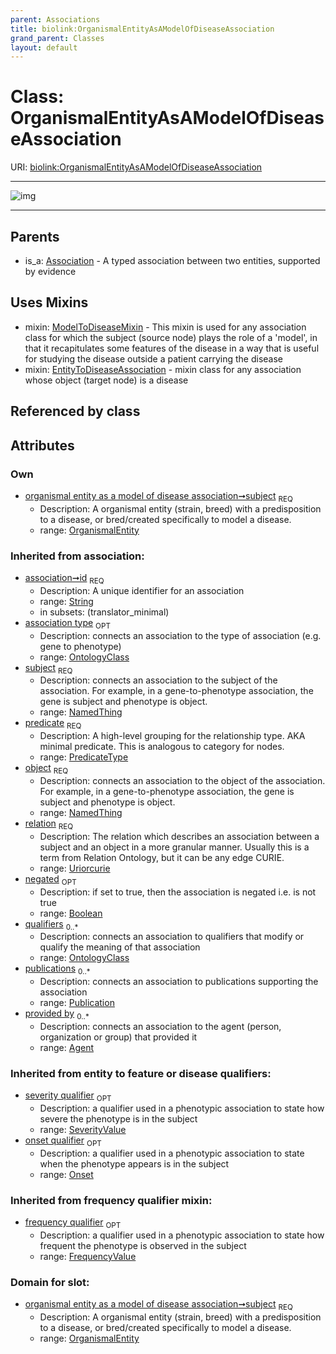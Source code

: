 ```yaml
---
parent: Associations
title: biolink:OrganismalEntityAsAModelOfDiseaseAssociation
grand_parent: Classes
layout: default
---
```


# Class: OrganismalEntityAsAModelOfDiseaseAssociation




URI: [biolink:OrganismalEntityAsAModelOfDiseaseAssociation](https://w3id.org/biolink/vocab/OrganismalEntityAsAModelOfDiseaseAssociation)


---

![img](http://yuml.me/diagram/nofunky;dir:TB/class/[SeverityValue],[Publication],[OrganismalEntity]%3Csubject%201..1-%20[OrganismalEntityAsAModelOfDiseaseAssociation%7Cid(i):string;predicate(i):predicate_type;relation(i):uriorcurie;negated(i):boolean%20%3F],[OrganismalEntityAsAModelOfDiseaseAssociation]uses%20-.-%3E[ModelToDiseaseMixin],[OrganismalEntityAsAModelOfDiseaseAssociation]uses%20-.-%3E[EntityToDiseaseAssociation],[Association]%5E-[OrganismalEntityAsAModelOfDiseaseAssociation],[OrganismalEntity],[OntologyClass],[Onset],[NamedThing],[ModelToDiseaseMixin],[FrequencyValue],[EntityToDiseaseAssociation],[Association],[Agent])

---


## Parents

 *  is_a: [Association](Association.md) - A typed association between two entities, supported by evidence

## Uses Mixins

 *  mixin: [ModelToDiseaseMixin](ModelToDiseaseMixin.md) - This mixin is used for any association class for which the subject (source node) plays the role of a 'model', in that it recapitulates some features of the disease in a way that is useful for studying the disease outside a patient carrying the disease
 *  mixin: [EntityToDiseaseAssociation](EntityToDiseaseAssociation.md) - mixin class for any association whose object (target node) is a disease

## Referenced by class


## Attributes


### Own

 * [organismal entity as a model of disease association➞subject](organismal_entity_as_a_model_of_disease_association_subject.md)  <sub>REQ</sub>
    * Description: A organismal entity (strain, breed) with a predisposition to a disease, or bred/created specifically to model a disease.
    * range: [OrganismalEntity](OrganismalEntity.md)

### Inherited from association:

 * [association➞id](association_id.md)  <sub>REQ</sub>
    * Description: A unique identifier for an association
    * range: [String](types/String.md)
    * in subsets: (translator_minimal)
 * [association type](association_type.md)  <sub>OPT</sub>
    * Description: connects an association to the type of association (e.g. gene to phenotype)
    * range: [OntologyClass](OntologyClass.md)
 * [subject](subject.md)  <sub>REQ</sub>
    * Description: connects an association to the subject of the association. For example, in a gene-to-phenotype association, the gene is subject and phenotype is object.
    * range: [NamedThing](NamedThing.md)
 * [predicate](predicate.md)  <sub>REQ</sub>
    * Description: A high-level grouping for the relationship type. AKA minimal predicate. This is analogous to category for nodes.
    * range: [PredicateType](types/PredicateType.md)
 * [object](object.md)  <sub>REQ</sub>
    * Description: connects an association to the object of the association. For example, in a gene-to-phenotype association, the gene is subject and phenotype is object.
    * range: [NamedThing](NamedThing.md)
 * [relation](relation.md)  <sub>REQ</sub>
    * Description: The relation which describes an association between a subject and an object in a more granular manner. Usually this is a term from Relation Ontology, but it can be any edge CURIE.
    * range: [Uriorcurie](types/Uriorcurie.md)
 * [negated](negated.md)  <sub>OPT</sub>
    * Description: if set to true, then the association is negated i.e. is not true
    * range: [Boolean](types/Boolean.md)
 * [qualifiers](qualifiers.md)  <sub>0..*</sub>
    * Description: connects an association to qualifiers that modify or qualify the meaning of that association
    * range: [OntologyClass](OntologyClass.md)
 * [publications](publications.md)  <sub>0..*</sub>
    * Description: connects an association to publications supporting the association
    * range: [Publication](Publication.md)
 * [provided by](provided_by.md)  <sub>0..*</sub>
    * Description: connects an association to the agent (person, organization or group) that provided it
    * range: [Agent](Agent.md)

### Inherited from entity to feature or disease qualifiers:

 * [severity qualifier](severity_qualifier.md)  <sub>OPT</sub>
    * Description: a qualifier used in a phenotypic association to state how severe the phenotype is in the subject
    * range: [SeverityValue](SeverityValue.md)
 * [onset qualifier](onset_qualifier.md)  <sub>OPT</sub>
    * Description: a qualifier used in a phenotypic association to state when the phenotype appears is in the subject
    * range: [Onset](Onset.md)

### Inherited from frequency qualifier mixin:

 * [frequency qualifier](frequency_qualifier.md)  <sub>OPT</sub>
    * Description: a qualifier used in a phenotypic association to state how frequent the phenotype is observed in the subject
    * range: [FrequencyValue](FrequencyValue.md)

### Domain for slot:

 * [organismal entity as a model of disease association➞subject](organismal_entity_as_a_model_of_disease_association_subject.md)  <sub>REQ</sub>
    * Description: A organismal entity (strain, breed) with a predisposition to a disease, or bred/created specifically to model a disease.
    * range: [OrganismalEntity](OrganismalEntity.md)

